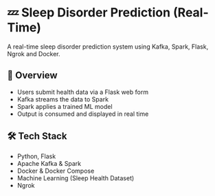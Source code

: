 # 💤 Sleep Disorder Prediction (Real-Time)

A real-time sleep disorder prediction system using Kafka, Spark, Flask, Ngrok and Docker.

## 🚀 Overview

- Users submit health data via a Flask web form  
- Kafka streams the data to Spark  
- Spark applies a trained ML model  
- Output is consumed and displayed in real time

## 🛠 Tech Stack

- Python, Flask  
- Apache Kafka & Spark  
- Docker & Docker Compose  
- Machine Learning (Sleep Health Dataset)
- Ngrok
